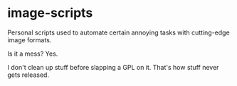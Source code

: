 # image-scripts

Personal scripts used to automate certain annoying tasks with cutting-edge image formats.

Is it a mess? Yes.

I don't clean up stuff before slapping a GPL on it. That's how stuff never gets released.
